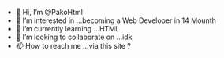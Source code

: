 - 👋 Hi, I’m @PakoHtml
- 👀 I’m interested in ...becoming a Web Developer in 14 Mounth
- 🌱 I’m currently learning ...HTML
- 💞️ I’m looking to collaborate on ...idk
- 📫 How to reach me ...via this site ?

<!---
PakoHtml/PakoHtml is a ✨ special ✨ repository because its `README.md` (this file) appears on your GitHub profile.
You can click the Preview link to take a look at your changes.
--->
